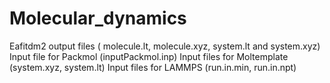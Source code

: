 # Molecular_dynamics
Eafitdm2 output files ( molecule.lt, molecule.xyz, system.lt and system.xyz) Input file for Packmol (inputPackmol.inp) Input files for Moltemplate (system.xyz, system.lt) Input files for LAMMPS (run.in.min, run.in.npt)
